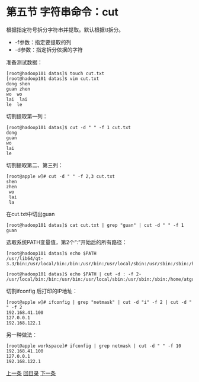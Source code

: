 # 第五节 字符串命令：cut

根据指定符号拆分字符串并提取。默认根据\t拆分。

- -f参数：指定要提取的列
- -d参数：指定拆分依据的字符

准备测试数据：

```shell
[root@hadoop101 datas]$ touch cut.txt
[root@hadoop101 datas]$ vim cut.txt
dong shen
guan zhen
wo  wo
lai  lai
le  le
```

切割提取第一列：

```shell
[root@hadoop101 datas]$ cut -d " " -f 1 cut.txt 
dong
guan
wo
lai
le
```

切割提取第二、第三列：

```shell
[root@apple w]# cut -d " " -f 2,3 cut.txt 
shen
zhen
 wo
 lai
 la
```

在cut.txt中切出guan

```shell
[root@hadoop101 datas]$ cat cut.txt | grep "guan" | cut -d " " -f 1
guan
```

选取系统PATH变量值，第2个“:”开始后的所有路径：

```shell
[root@hadoop101 datas]$ echo $PATH
/usr/lib64/qt-3.3/bin:/usr/local/bin:/bin:/usr/bin:/usr/local/sbin:/usr/sbin:/sbin:/home/atguigu/bin

[root@hadoop101 datas]$ echo $PATH | cut -d : -f 2-
/usr/local/bin:/bin:/usr/bin:/usr/local/sbin:/usr/sbin:/sbin:/home/atguigu/bin
```

切割ifconfig 后打印的IP地址：

```shell
[root@apple w]# ifconfig | grep "netmask" | cut -d "i" -f 2 | cut -d " " -f 2
192.168.41.100
127.0.0.1
192.168.122.1
```

另一种做法：

```shell
[root@apple workspace]# ifconfig | grep netmask | cut -d " " -f 10
192.168.41.100
127.0.0.1
192.168.122.1
```

[上一条](verse05-03-dirname.html) [回目录](verse05-00-index.html) [下一条](verse05-05-awk.html)